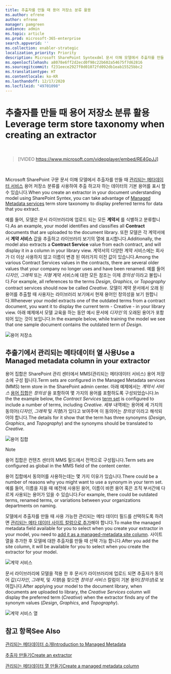 ```yaml
---
title: 추출자를 만들 때 용어 저장소 분류 활용
ms.author: efrene
author: efrene
manager: pamgreen
audience: admin
ms.topic: article
ms.prod: microsoft-365-enterprise
search.appverid: ''
ms.collection: enabler-strategic
localization_priority: Priority
description: Microsoft SharePoint Syntexdml 문서 이해 모델에서 추출자를 만들 때 용어 저장소 분류를 활용 하세요.
ms.openlocfilehash: a8078e6ff2d2ecd0f98c22b602a54675f7d62816
ms.sourcegitcommit: f231eece2927f0d01072fd092db1eab15525bbc2
ms.translationtype: HT
ms.contentlocale: ko-KR
ms.lasthandoff: 12/17/2020
ms.locfileid: "49701098"
---
```

# <a name="leverage-term-store-taxonomy-when-creating-an-extractor"></a><span data-ttu-id="4d834-103">추출자를 만들 때 용어 저장소 분류 활용</span><span class="sxs-lookup"><span data-stu-id="4d834-103">Leverage term store taxonomy when creating an extractor</span></span>

</br>

> [!VIDEO https://www.microsoft.com/videoplayer/embed/RE4GpJJ]  

</br>

<span data-ttu-id="4d834-104">Microsoft SharePoint 구문 문서 이해 모델에서 추출자를 만들 때 [관리되는 메타데이터 서비스](https://docs.microsoft.com/sharepoint/managed-metadata#terms) 용어 저장소 분류를 사용하여 추출 하고자 하는 데이터의 기본 용어를 표시 할 수 있습니다.</span><span class="sxs-lookup"><span data-stu-id="4d834-104">When you create an extractor in your document understanding model using SharePoint Syntex, you can take advantage of [Managed Metadata services](https://docs.microsoft.com/sharepoint/managed-metadata#terms) term store taxonomy to display preferred terms for data that you extract.</span></span>  

<span data-ttu-id="4d834-105">예를 들어, 모델은 문서 라이브러리에 업로드 되는 모든 **계약서** 를 식별하고 분류합니다.</span><span class="sxs-lookup"><span data-stu-id="4d834-105">As an example, your model identifies and classifies all **Contract** documents that are uploaded to the document library.</span></span>  <span data-ttu-id="4d834-106">또한 모델은 각 계약서에서 **계약 서비스** 값을 추출하고 라이브러리 보기의 열에 표시합니다.</span><span class="sxs-lookup"><span data-stu-id="4d834-106">Additionally, the model also extracts a **Contract Service** value from each contract, and will display it in a column in your library view.</span></span> <span data-ttu-id="4d834-107">계약서의 다양한 계약 서비스에는 회사가 더 이상 사용하지 않고 이름이 변경 된 여러가지 이전 값이 있습니다.</span><span class="sxs-lookup"><span data-stu-id="4d834-107">Among the various Contract Services values in the contracts, there are several older values that your company no longer uses and have been renamed.</span></span> <span data-ttu-id="4d834-108">예를 들어 *디자인*, *그래픽* 또는 *지형* 계약 서비스에 대한 모든 참조는 이제 *창의성* 이라고 불립니다.</span><span class="sxs-lookup"><span data-stu-id="4d834-108">For example, all references to the terms *Design*, *Graphics*, or *Topography* contract services should now be called *Creative*.</span></span> <span data-ttu-id="4d834-109">모델이 계약 문서에서 오래 된 용어를 추출할 때 사용자는 라이브러리 보기에서 현재 용어인 창의성을 보기 원합니다.</span><span class="sxs-lookup"><span data-stu-id="4d834-109">Whenever your model extracts one of the outdated terms from a contract document, you want it to display the current term - Creative - in your library view.</span></span> <span data-ttu-id="4d834-110">아래 예제에서 모델 교육을 하는 동안 예시 문서에 *디자인* 의 오래된 용어가 포함되어 있는 것이 보입니다.</span><span class="sxs-lookup"><span data-stu-id="4d834-110">In the example below, while training the model we see that one sample document contains the outdated term of *Design*.</span></span>

   ![용어 저장소](../media/content-understanding/design.png)</br>

## <a name="use-a-managed-metadata-column-in-your-extractor"></a><span data-ttu-id="4d834-112">추출기에서 관리되는 메타데이터 열 사용</span><span class="sxs-lookup"><span data-stu-id="4d834-112">Use a Managed metadata column in your extractor</span></span>

<span data-ttu-id="4d834-113">용어 집합은 SharePoint 관리 센터에서 MMS(관리되는 메타데이터 서비스) 용어 저장소에 구성 됩니다.</span><span class="sxs-lookup"><span data-stu-id="4d834-113">Term sets are configured in the Managed Metadata services (MMS) term store in the SharePoint admin center.</span></span> <span data-ttu-id="4d834-114">아래 예제에서는 *계약서 서비스* [용어 집합](https://docs.microsoft.com/sharepoint/managed-metadata#term-set)은 *창의성* 을 포함하여 몇 가지의 용어를 포함하도록 구성되었습니다.</span><span class="sxs-lookup"><span data-stu-id="4d834-114">In the the example below, the *Contract Services* [term set](https://docs.microsoft.com/sharepoint/managed-metadata#term-set) is configured to include a number of terms, including *Creative*.</span></span>  <span data-ttu-id="4d834-115">세부 내역에는 용어에 세 가지의 동의어(*디자인*, *그래픽* 및 *지형*)가 있다고 보여주며 이 동의어는 *창의성* 이라고 해석되어야 합니다.</span><span class="sxs-lookup"><span data-stu-id="4d834-115">The details for it show that the term has three synonyms (*Design*, *Graphics*, and *Topography*) and the synonyms should be translated to *Creative*.</span></span> 

   ![용어 집합](../media/content-understanding/term-store.png)</br>

> [!NOTE]
>  <span data-ttu-id="4d834-117">용어 집합은 컨텐츠 센터의 MMS 필드에서 전역으로 구성됩니다.</span><span class="sxs-lookup"><span data-stu-id="4d834-117">Term sets are configured as global in the MMS field of the content center.</span></span>

<span data-ttu-id="4d834-118">용어 집합에서 동의어를 사용하는데는 몇 가지 이유가 있습니다.</span><span class="sxs-lookup"><span data-stu-id="4d834-118">There could be a number of reasons why you might want to use a synonym in your term set.</span></span> <span data-ttu-id="4d834-119">예를 들어, 이름을 지을 때 예전에 사용된 용어, 이름이 바뀐 용어 혹은 조직 부서간에 다르게 사용되는 용어가 있을 수 있습니다.</span><span class="sxs-lookup"><span data-stu-id="4d834-119">For example, there could be outdated terms, renamed terms, or variations between your organizations departments on naming.</span></span>

<span data-ttu-id="4d834-120">모델에서 추출자를 만들 때 사용 가능한 관리되는 메타 데이터 필드를 선택하도록 하려면 [관리되는 메타 데이터 사이트 칼럼으로 추가](https://support.microsoft.com/office/8fad9e35-a618-4400-b3c7-46f02785d27f)해야 합니다.</span><span class="sxs-lookup"><span data-stu-id="4d834-120">To make the managed metadata field available for you to select when you create your extractor in your model, you need to [add it as a managed-metadata site column](https://support.microsoft.com/office/8fad9e35-a618-4400-b3c7-46f02785d27f).</span></span> <span data-ttu-id="4d834-121">사이트 열을 추가한 후 모델에 대한 추출자를 만들 때 선택 가능 합니다.</span><span class="sxs-lookup"><span data-stu-id="4d834-121">After you add the site column, it will be available for you to select when you create the extractor for your model.</span></span>

   ![계약 서비스](../media/content-understanding/contract-services.png)</br>


<span data-ttu-id="4d834-123">문서 라이브러리에 모델을 적용 한 후 문서가 라이브러리에 업로드 되면 추출자가 동의어 값(*디자인*, *그래픽*, 및 *지형*)을 찾으면 *창의성 서비스* 칼럼이 기본 용어(*창의성*)로 보여집니다.</span><span class="sxs-lookup"><span data-stu-id="4d834-123">After applying your model to the document library, when documents are uploaded to library, the *Creative Services* column will display the preferred term (*Creative*) when the extractor finds any of the synonym values (*Design*, *Graphics*, and *Topography*).</span></span>

   ![계약 서비스 열](../media/content-understanding/creative.png)</br>


## <a name="see-also"></a><span data-ttu-id="4d834-125">참고 항목</span><span class="sxs-lookup"><span data-stu-id="4d834-125">See Also</span></span>
[<span data-ttu-id="4d834-126">관리되는 메타데이터 소개</span><span class="sxs-lookup"><span data-stu-id="4d834-126">Introduction to Managed Metadata</span></span>](https://docs.microsoft.com/sharepoint/managed-metadata#terms)

[<span data-ttu-id="4d834-127">추출자 만들기</span><span class="sxs-lookup"><span data-stu-id="4d834-127">Create an extractor</span></span>](create-an-extractor.md)

[<span data-ttu-id="4d834-128">관리되는 메타데이터 열 만들기</span><span class="sxs-lookup"><span data-stu-id="4d834-128">Create a managed metadata column</span></span>](https://support.microsoft.com/office/create-a-managed-metadata-column-8fad9e35-a618-4400-b3c7-46f02785d27f?redirectSourcePath=%252farticle%252fc2a06717-8105-4aea-890d-3082853ab7b7&ui=en-US&rs=en-US&ad=US)





